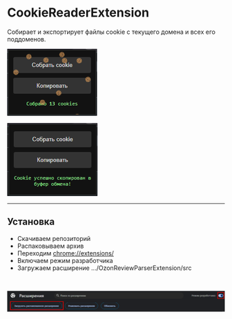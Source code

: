 # CookieReaderExtension

Собирает и экспортирует файлы cookie с текущего домена и всех его поддоменов.

![popup](https://github.com/Nikita55612/CookieReaderExtension/blob/main/screenshots/Screenshot_2.png)

![popup](https://github.com/Nikita55612/CookieReaderExtension/blob/main/screenshots/Screenshot_3.png)

---

## Установка

- Скачиваем репозиторий
- Распаковываем архив
- Переходим [chrome://extensions/](chrome://extensions/)
- Включаем режим разработчика
- Загружаем расширение .../OzonReviewParserExtension/src
<br>

![extensions](https://github.com/Nikita55612/OzonReviewParserExtension/blob/main/screenshots/Screenshot3.png)
